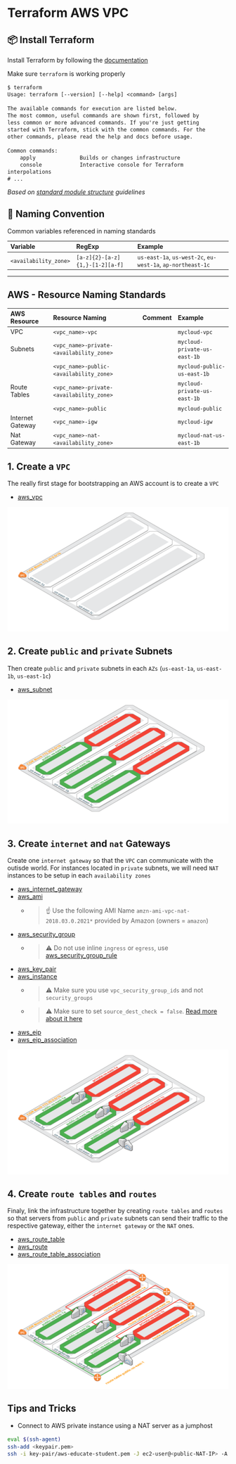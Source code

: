 # Terraform AWS VPC

## :package: Install Terraform

Install Terraform by following the [documentation](https://www.terraform.io/downloads.html)

Make sure `terraform` is working properly

```hcl
$ terraform
Usage: terraform [--version] [--help] <command> [args]

The available commands for execution are listed below.
The most common, useful commands are shown first, followed by
less common or more advanced commands. If you're just getting
started with Terraform, stick with the common commands. For the
other commands, please read the help and docs before usage.

Common commands:
    apply              Builds or changes infrastructure
    console            Interactive console for Terraform interpolations
# ...
```

*Based on [standard module structure](https://www.terraform.io/docs/modules/create.html#standard-module-structure) guidelines*

## :triangular_ruler: Naming Convention

Common variables referenced in naming standards

| Variable              | RegExp                          | Example                                                     |
|:----------------------|:--------------------------------|:------------------------------------------------------------|
| `<availability_zone>` | `[a-z]{2}-[a-z]{1,}-[1-2][a-f]` | `us-east-1a`, `us-west-2c`, `eu-west-1a`, `ap-northeast-1c` |

---

## AWS - Resource Naming Standards

| AWS Resource     | Resource Naming                          | Comment | Example                          |
|:-----------------|:-----------------------------------------|:--------|:---------------------------------|
| VPC              | `<vpc_name>-vpc`                         |         | `mycloud-vpc`                    |
| Subnets          | `<vpc_name>-private-<availability_zone>` |         | `mycloud-private-us-east-1b` |
|                  | `<vpc_name>-public-<availability_zone>`                      |         | `mycloud-public-us-east-1b`             |
| Route Tables     | `<vpc_name>-private-<availability_zone>` |         | `mycloud-private-us-east-1b` |
|                  | `<vpc_name>-public`                      |         | `mycloud-public`             |
| Internet Gateway | `<vpc_name>-igw`                         |         | `mycloud-igw`                |
| Nat Gateway      | `<vpc_name>-nat-<availability_zone>`     |         | `mycloud-nat-us-east-1b`     |


## 1. Create a `VPC`

The really first stage for bootstrapping an AWS account is to create a `VPC`

* [aws_vpc](https://www.terraform.io/docs/providers/aws/r/vpc.html)

![VPC AZs](./docs/2-vpc-azs.png)

## 2. Create `public` and `private` Subnets

Then create `public` and `private` subnets in each `AZs` (`us-east-1a`, `us-east-1b`, `us-east-1c`)

* [aws_subnet](https://www.terraform.io/docs/providers/aws/r/subnet.html)

![VPC AZs Subnets](./docs/3-vpc-azs-subnets.png)

## 3. Create `internet` and `nat` Gateways

Create one `internet gateway` so that the `VPC` can communicate with the outisde world. For instances located in `private` subnets, we will need `NAT` instances to be setup in each `availability zones`

* [aws_internet_gateway](https://www.terraform.io/docs/providers/aws/r/internet_gateway.html)
* [aws_ami](https://www.terraform.io/docs/providers/aws/d/ami.html)
    * > :point_up: Use the following AMI Name `amzn-ami-vpc-nat-2018.03.0.2021*` provided by Amazon (owners = `amazon`)
* [aws_security_group](https://registry.terraform.io/providers/hashicorp/aws/latest/docs/resources/security_group)
    * > :warning: Do not use inline `ingress` or `egress`, use [aws_security_group_rule](https://registry.terraform.io/providers/hashicorp/aws/latest/docs/resources/security_group_rule)
* [aws_key_pair](https://www.terraform.io/docs/providers/aws/r/key_pair.html)
* [aws_instance](https://www.terraform.io/docs/providers/aws/r/instance.html)
    * > :warning: Make sure you use `vpc_security_group_ids` and not `security_groups`
    * > :warning: Make sure to set `source_dest_check = false`. [Read more about it here](https://docs.aws.amazon.com/fr_fr/vpc/latest/userguide/VPC_NAT_Instance.html#EIP_Disable_SrcDestCheck)
* [aws_eip](https://www.terraform.io/docs/providers/aws/r/eip.html)
* [aws_eip_association](https://www.terraform.io/docs/providers/aws/r/eip_association.html)

![VPC AZs Subnets GW](./docs/4-vpc-azs-subnets-gw.png)

## 4. Create `route tables` and `routes`

Finaly, link the infrastructure together by creating `route tables` and `routes` so that servers from `public` and `private` subnets can send their traffic to the respective gateway, either the `internet gateway` or the `NAT` ones.

* [aws_route_table](https://www.terraform.io/docs/providers/aws/r/route_table.html)
* [aws_route](https://www.terraform.io/docs/providers/aws/r/route.html)
* [aws_route_table_association](https://www.terraform.io/docs/providers/aws/r/route_table_association.html)

![VPC AZs Subnets GW Routes](./docs/5-vpc-azs-subnets-gw-routing.png)

## Tips and Tricks

* Connect to AWS private instance using a NAT server as a jumphost

```sh
eval $(ssh-agent)
ssh-add <keypair.pem>
ssh -i key-pair/aws-educate-student.pem -J ec2-user@<public-NAT-IP> -A ec2-user@<private-EC2-IP>
```
